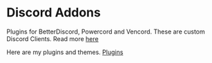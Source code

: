 # Discord Addons
Plugins for BetterDiscord, Powercord and Vencord. These are custom Discord Clients. Read more [here](https://vencord.dev/faq/#)

Here are my plugins and themes.
[Plugins](/plugins)
